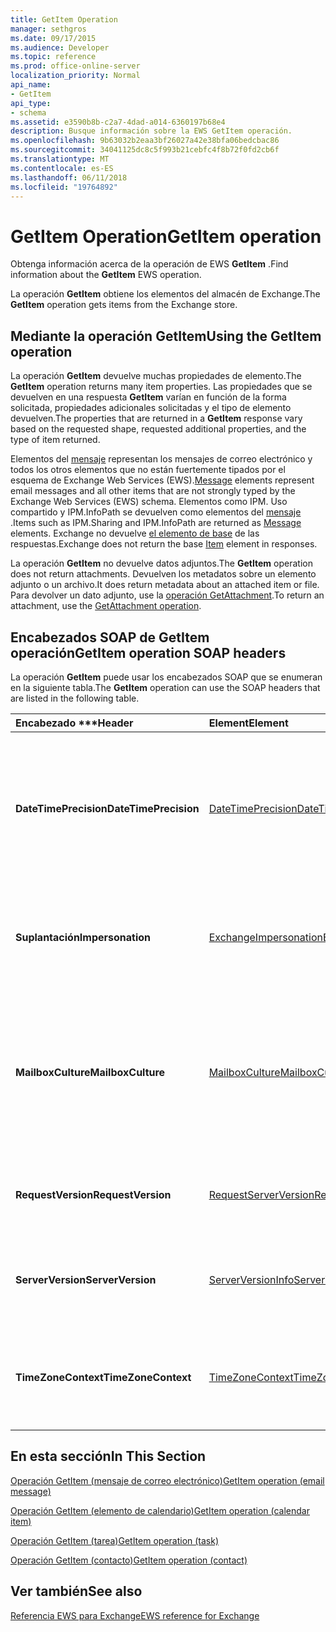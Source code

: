 ```yaml
---
title: GetItem Operation
manager: sethgros
ms.date: 09/17/2015
ms.audience: Developer
ms.topic: reference
ms.prod: office-online-server
localization_priority: Normal
api_name:
- GetItem
api_type:
- schema
ms.assetid: e3590b8b-c2a7-4dad-a014-6360197b68e4
description: Busque información sobre la EWS GetItem operación.
ms.openlocfilehash: 9b63032b2eaa3bf26027a42e38bfa06bedcbac86
ms.sourcegitcommit: 34041125dc8c5f993b21cebfc4f8b72f0fd2cb6f
ms.translationtype: MT
ms.contentlocale: es-ES
ms.lasthandoff: 06/11/2018
ms.locfileid: "19764892"
---
```

# <a name="getitem-operation"></a><span data-ttu-id="16622-103">GetItem Operation</span><span class="sxs-lookup"><span data-stu-id="16622-103">GetItem operation</span></span>

<span data-ttu-id="16622-104">Obtenga información acerca de la operación de EWS **GetItem** .</span><span class="sxs-lookup"><span data-stu-id="16622-104">Find information about the **GetItem** EWS operation.</span></span> 
  
<span data-ttu-id="16622-105">La operación **GetItem** obtiene los elementos del almacén de Exchange.</span><span class="sxs-lookup"><span data-stu-id="16622-105">The **GetItem** operation gets items from the Exchange store.</span></span> 
  
## <a name="using-the-getitem-operation"></a><span data-ttu-id="16622-106">Mediante la operación GetItem</span><span class="sxs-lookup"><span data-stu-id="16622-106">Using the GetItem operation</span></span>

<span data-ttu-id="16622-107">La operación **GetItem** devuelve muchas propiedades de elemento.</span><span class="sxs-lookup"><span data-stu-id="16622-107">The **GetItem** operation returns many item properties.</span></span> <span data-ttu-id="16622-108">Las propiedades que se devuelven en una respuesta **GetItem** varían en función de la forma solicitada, propiedades adicionales solicitadas y el tipo de elemento devuelven.</span><span class="sxs-lookup"><span data-stu-id="16622-108">The properties that are returned in a **GetItem** response vary based on the requested shape, requested additional properties, and the type of item returned.</span></span> 
  
<span data-ttu-id="16622-109">Elementos del [mensaje](message-ex15websvcsotherref.md) representan los mensajes de correo electrónico y todos los otros elementos que no están fuertemente tipados por el esquema de Exchange Web Services (EWS).</span><span class="sxs-lookup"><span data-stu-id="16622-109">[Message](message-ex15websvcsotherref.md) elements represent email messages and all other items that are not strongly typed by the Exchange Web Services (EWS) schema.</span></span> <span data-ttu-id="16622-110">Elementos como IPM. Uso compartido y IPM.InfoPath se devuelven como elementos del [mensaje](message-ex15websvcsotherref.md) .</span><span class="sxs-lookup"><span data-stu-id="16622-110">Items such as IPM.Sharing and IPM.InfoPath are returned as [Message](message-ex15websvcsotherref.md) elements.</span></span> <span data-ttu-id="16622-111">Exchange no devuelve [el elemento de base](item.md) de las respuestas.</span><span class="sxs-lookup"><span data-stu-id="16622-111">Exchange does not return the base [Item](item.md) element in responses.</span></span> 
  
<span data-ttu-id="16622-112">La operación **GetItem** no devuelve datos adjuntos.</span><span class="sxs-lookup"><span data-stu-id="16622-112">The **GetItem** operation does not return attachments.</span></span> <span data-ttu-id="16622-113">Devuelven los metadatos sobre un elemento adjunto o un archivo.</span><span class="sxs-lookup"><span data-stu-id="16622-113">It does return metadata about an attached item or file.</span></span> <span data-ttu-id="16622-114">Para devolver un dato adjunto, use la [operación GetAttachment](getattachment-operation.md).</span><span class="sxs-lookup"><span data-stu-id="16622-114">To return an attachment, use the [GetAttachment operation](getattachment-operation.md).</span></span>
  
## <a name="getitem-operation-soap-headers"></a><span data-ttu-id="16622-115">Encabezados SOAP de GetItem operación</span><span class="sxs-lookup"><span data-stu-id="16622-115">GetItem operation SOAP headers</span></span>

<span data-ttu-id="16622-116">La operación **GetItem** puede usar los encabezados SOAP que se enumeran en la siguiente tabla.</span><span class="sxs-lookup"><span data-stu-id="16622-116">The **GetItem** operation can use the SOAP headers that are listed in the following table.</span></span> 
  
|<span data-ttu-id="16622-117">Encabezado \*\*\*</span><span class="sxs-lookup"><span data-stu-id="16622-117">****Header****</span></span>|<span data-ttu-id="16622-118">****Element****</span><span class="sxs-lookup"><span data-stu-id="16622-118">****Element****</span></span>|<span data-ttu-id="16622-119">****Descripción****</span><span class="sxs-lookup"><span data-stu-id="16622-119">****Description****</span></span>|
|:-----|:-----|:-----|
|<span data-ttu-id="16622-120">**DateTimePrecision**</span><span class="sxs-lookup"><span data-stu-id="16622-120">**DateTimePrecision**</span></span> <br/> |[<span data-ttu-id="16622-121">DateTimePrecision</span><span class="sxs-lookup"><span data-stu-id="16622-121">DateTimePrecision</span></span>](datetimeprecision.md) <br/> |<span data-ttu-id="16622-122">Especifica la resolución de los valores de fecha y hora en las respuestas desde el servidor, en segundos o en milisegundos.</span><span class="sxs-lookup"><span data-stu-id="16622-122">Specifies the resolution of data/time values in responses from the server, either in seconds or in milliseconds.</span></span>  <br/> |
|<span data-ttu-id="16622-123">**Suplantación**</span><span class="sxs-lookup"><span data-stu-id="16622-123">**Impersonation**</span></span> <br/> |[<span data-ttu-id="16622-124">ExchangeImpersonation</span><span class="sxs-lookup"><span data-stu-id="16622-124">ExchangeImpersonation</span></span>](exchangeimpersonation.md) <br/> |<span data-ttu-id="16622-125">Identifica el usuario que está realizando la suplantación de la aplicación cliente.</span><span class="sxs-lookup"><span data-stu-id="16622-125">Identifies the user whom the client application is impersonating.</span></span>  <br/> |
|<span data-ttu-id="16622-126">**MailboxCulture**</span><span class="sxs-lookup"><span data-stu-id="16622-126">**MailboxCulture**</span></span> <br/> |[<span data-ttu-id="16622-127">MailboxCulture</span><span class="sxs-lookup"><span data-stu-id="16622-127">MailboxCulture</span></span>](mailboxculture.md) <br/> |<span data-ttu-id="16622-128">Identifica la referencia cultural, como se define en RFC 3066, "Etiquetas para la identificación de idiomas," que se utilizará para acceder al buzón.</span><span class="sxs-lookup"><span data-stu-id="16622-128">Identifies the culture, as defined in RFC 3066, "Tags for the Identification of Languages", to be used to access the mailbox.</span></span>  <br/> |
|<span data-ttu-id="16622-129">**RequestVersion**</span><span class="sxs-lookup"><span data-stu-id="16622-129">**RequestVersion**</span></span> <br/> |[<span data-ttu-id="16622-130">RequestServerVersion</span><span class="sxs-lookup"><span data-stu-id="16622-130">RequestServerVersion</span></span>](requestserverversion.md) <br/> |<span data-ttu-id="16622-131">Identifica la versión del esquema para la solicitud de la operación.</span><span class="sxs-lookup"><span data-stu-id="16622-131">Identifies the schema version for the operation request.</span></span>  <br/> |
|<span data-ttu-id="16622-132">**ServerVersion**</span><span class="sxs-lookup"><span data-stu-id="16622-132">**ServerVersion**</span></span> <br/> |[<span data-ttu-id="16622-133">ServerVersionInfo</span><span class="sxs-lookup"><span data-stu-id="16622-133">ServerVersionInfo</span></span>](serverversioninfo.md) <br/> |<span data-ttu-id="16622-134">Identifica la versión del servidor que ha respondido a la solicitud.</span><span class="sxs-lookup"><span data-stu-id="16622-134">Identifies the version of the server that responded to the request.</span></span>  <br/> |
|<span data-ttu-id="16622-135">**TimeZoneContext**</span><span class="sxs-lookup"><span data-stu-id="16622-135">**TimeZoneContext**</span></span> <br/> |[<span data-ttu-id="16622-136">TimeZoneContext</span><span class="sxs-lookup"><span data-stu-id="16622-136">TimeZoneContext</span></span>](timezonecontext.md) <br/> |<span data-ttu-id="16622-137">Identifica la zona horaria que se usará para todas las respuestas desde el servidor.</span><span class="sxs-lookup"><span data-stu-id="16622-137">Identifies the time zone to be used for all responses from the server.</span></span>  <br/> |
   
## <a name="in-this-section"></a><span data-ttu-id="16622-138">En esta sección</span><span class="sxs-lookup"><span data-stu-id="16622-138">In This Section</span></span>

[<span data-ttu-id="16622-139">Operación GetItem (mensaje de correo electrónico)</span><span class="sxs-lookup"><span data-stu-id="16622-139">GetItem operation (email message)</span></span>](getitem-operation-email-message.md)
  
[<span data-ttu-id="16622-140">Operación GetItem (elemento de calendario)</span><span class="sxs-lookup"><span data-stu-id="16622-140">GetItem operation (calendar item)</span></span>](getitem-operation-calendar-item.md)
  
[<span data-ttu-id="16622-141">Operación GetItem (tarea)</span><span class="sxs-lookup"><span data-stu-id="16622-141">GetItem operation (task)</span></span>](getitem-operation-task.md)
  
[<span data-ttu-id="16622-142">Operación GetItem (contacto)</span><span class="sxs-lookup"><span data-stu-id="16622-142">GetItem operation (contact)</span></span>](getitem-operation-contact.md)
  
## <a name="see-also"></a><span data-ttu-id="16622-143">Ver también</span><span class="sxs-lookup"><span data-stu-id="16622-143">See also</span></span>



[<span data-ttu-id="16622-144">Referencia EWS para Exchange</span><span class="sxs-lookup"><span data-stu-id="16622-144">EWS reference for Exchange</span></span>](ews-reference-for-exchange.md)

